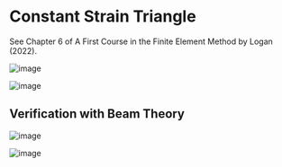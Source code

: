 # Constant Strain Triangle

See Chapter 6 of A First Course in the Finite Element Method by Logan (2022).

![image](https://user-images.githubusercontent.com/104728656/224531274-66a5389d-0a03-4991-ad9c-50e7350ed17b.png)

![image](https://user-images.githubusercontent.com/104728656/224548533-9b0c017d-f4ac-423a-914c-fdaaebe876b9.png)

## Verification with Beam Theory

![image](https://user-images.githubusercontent.com/104728656/224531513-f4cfe949-81c5-496b-8220-c9fbe2a28fbe.png)

![image](https://user-images.githubusercontent.com/104728656/224548536-1d566662-72ff-4d00-81b2-32e572732296.png)
